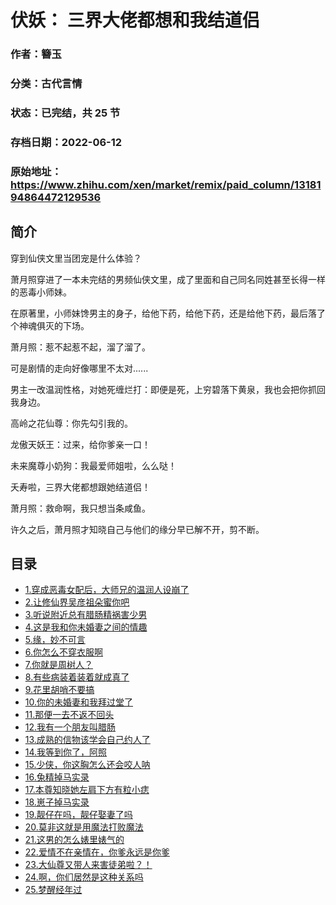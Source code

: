 # 伏妖： 三界大佬都想和我结道侣

### 作者：簪玉

### 分类：古代言情

### 状态：已完结，共 25 节

### 存档日期：2022-06-12

### 原始地址：https://www.zhihu.com/xen/market/remix/paid_column/1318194864472129536


## 简介
穿到仙侠文里当团宠是什么体验？


萧月照穿进了一本未完结的男频仙侠文里，成了里面和自己同名同姓甚至长得一样的恶毒小师妹。


在原著里，小师妹馋男主的身子，给他下药，给他下药，还是给他下药，最后落了个神魂俱灭的下场。


萧月照：惹不起惹不起，溜了溜了。


可是剧情的走向好像哪里不太对......


男主一改温润性格，对她死缠烂打：即便是死，上穷碧落下黄泉，我也会把你抓回我身边。


高岭之花仙尊：你先勾引我的。


龙傲天妖王：过来，给你爹亲一口！


未来魔尊小奶狗：我最爱师姐啦，么么哒！


夭寿啦，三界大佬都想跟她结道侣！


萧月照：救命啊，我只想当条咸鱼。


许久之后，萧月照才知晓自己与他们的缘分早已解不开，剪不断。




## 目录
- [1.穿成恶毒女配后，大师兄的温润人设崩了](1.穿成恶毒女配后，大师兄的温润人设崩了.md)<!-- 2020-12-04 09:03 -->
- [2.让修仙界吴彦祖朵蜜你吧](2.让修仙界吴彦祖朵蜜你吧.md)<!-- 2020-12-04 09:04 -->
- [3.听说附近总有腊肠精祸害少男](3.听说附近总有腊肠精祸害少男.md)<!-- 2020-12-04 09:05 -->
- [4.这是我和你未婚妻之间的情趣](4.这是我和你未婚妻之间的情趣.md)<!-- 2020-12-04 09:05 -->
- [5.缘，妙不可言](5.缘，妙不可言.md)<!-- 2020-12-04 09:17 -->
- [6.你怎么不穿衣服啊](6.你怎么不穿衣服啊.md)<!-- 2020-12-04 09:18 -->
- [7.你就是周树人？](7.你就是周树人？.md)<!-- 2020-12-04 09:19 -->
- [8.有些病装着装着就成真了](8.有些病装着装着就成真了.md)<!-- 2020-12-04 09:19 -->
- [9.花里胡哨不要搞](9.花里胡哨不要搞.md)<!-- 2020-12-04 09:20 -->
- [10.你的未婚妻和我拜过堂了](10.你的未婚妻和我拜过堂了.md)<!-- 2020-12-04 09:21 -->
- [11.那便一去不返不回头](11.那便一去不返不回头.md)<!-- 2020-12-04 09:22 -->
- [12.我有一个朋友叫腊肠](12.我有一个朋友叫腊肠.md)<!-- 2020-12-04 09:22 -->
- [13.成熟的信物该学会自己约人了](13.成熟的信物该学会自己约人了.md)<!-- 2020-12-04 09:23 -->
- [14.我等到你了，阿照](14.我等到你了，阿照.md)<!-- 2020-12-04 09:24 -->
- [15.少侠，你这胸怎么还会咬人呐](15.少侠，你这胸怎么还会咬人呐.md)<!-- 2020-12-04 09:25 -->
- [16.兔精掉马实录](16.兔精掉马实录.md)<!-- 2020-12-04 09:26 -->
- [17.本尊知晓她左肩下方有粒小痣](17.本尊知晓她左肩下方有粒小痣.md)<!-- 2020-12-04 09:27 -->
- [18.崽子掉马实录](18.崽子掉马实录.md)<!-- 2020-12-04 09:27 -->
- [19.靓仔在吗，靓仔娶妻了吗](19.靓仔在吗，靓仔娶妻了吗.md)<!-- 2020-12-04 09:28 -->
- [20.莫非这就是用魔法打败魔法](20.莫非这就是用魔法打败魔法.md)<!-- 2020-12-04 09:29 -->
- [21.这男的怎么婊里婊气的](21.这男的怎么婊里婊气的.md)<!-- 2020-12-04 09:30 -->
- [22.爱情不在亲情在，你爹永远是你爹](22.爱情不在亲情在，你爹永远是你爹.md)<!-- 2020-12-04 09:30 -->
- [23.大仙尊又带人来害徒弟啦？！](23.大仙尊又带人来害徒弟啦？！.md)<!-- 2020-12-04 09:31 -->
- [24.啊，你们居然是这种关系吗](24.啊，你们居然是这种关系吗.md)<!-- 2020-12-04 09:32 -->
- [25.梦醒经年过](25.梦醒经年过.md)<!-- 2020-12-04 09:32 -->